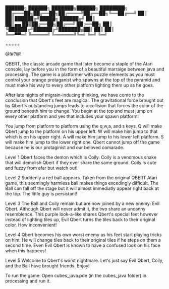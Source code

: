 ██████╗ ██████╗ ███████╗██████╗ ████████╗
██╔═══██╗██╔══██╗██╔════╝██╔══██╗╚══██╔══╝
██║   ██║██████╔╝█████╗  ██████╔╝   ██║   
██║▄▄ ██║██╔══██╗██╔══╝  ██╔══██╗   ██║   
╚██████╔╝██████╔╝███████╗██║  ██║   ██║   
 ╚══▀▀═╝ ╚═════╝ ╚══════╝╚═╝  ╚═╝   ╚═╝   
                                          
=====

@!#?@!

QBERT, the classic arcade game that later become a staple of the Atari console, lay before you in the form of a beautiful marraige between java and processing. The game is a platformer with puzzle elements as you must control your orange protaganist who spawns at the top of the pyramid and must make his way to every other platform lighting them up as he goes.

After late nights of migrain-inducing thinking, we have come to the conclusion that Qbert's feet are magical. The gravitational force brought out by Qbert's outstanding jumps leads to a collision that forces the color of the ground beneath him to change. You begin at the top and must jump on every other platform and yes that includes your spawn platform!

You jump from platform to platform using the q,w,a, and s keys. Q will make Qbert jump to the platform on his upper left. W will make him jump to that which is on his upper right. A will make him jump to his lower left platform. S will make him jump to the lower right one. Qbert cannot jump off the game because he is our protaginist and our beloved comarade.

Level 1
Qbert faces the demon which is Coily. Coily is a venomous snake that will demolish Qbert if they ever share the same ground. Coily is cute and fuzzy from afar but watch out!

Level 2
Suddenly a red ball appears. Taken from the original QBERT Atari game, this seemingly harmless ball makes things excedingly difficult. The Ball can fall off the stage but it will almost immediatly appear right back at the top. The little guy is persistant!

Level 3
The Ball and Coily remain but are now joined by a new enemy: Evil Qbert. Although Qbert will never admit it, the two share an uncanny resemblence. This purple look-a-like shares Qbert's special feet however instead of lighting tiles up, Evil Qbert turns the tiles back to their original color. How inconvenient!

Level 4
Qbert becomes his own worst enemy as his feet start playing tricks on him. He will change tiles back to their original tiles if he steps on them a second time. Even Evil Qbert is known to have a confused look on his face when this happens!

Level 5
Welcome to Qbert's worst nightmare. Let's just say Evil Qbert, Coily, and the Ball have brought friends. Enjoy!

To run the game:
Open cubes_java.pde (in the cubes_java folder) in processing and run it.
